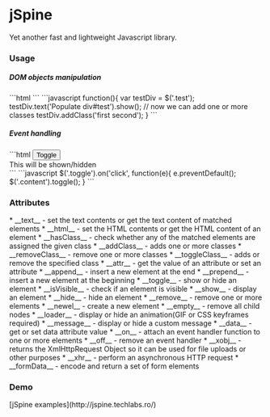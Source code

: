 <h1>jSpine</h1>
Yet another fast and lightweight Javascript library.

<h3>Usage</h3>
<h5>DOM objects manipulation</h5>
```html
<div class="test" style="display:none"></div>
```
```javascript
function(){
  var testDiv = $('.test');
  testDiv.text('Populate div#test').show();
  // now we can add one or more classes
  testDiv.addClass('first second');
}
```
<h5>Event handling</h5>
```html
<button class="toggle">Toggle</button>
<div class="content">
  This will be shown/hidden
</div>
```
```javascript
$('.toggle').on('click', function(e){
  e.preventDefault();
  $('.content').toggle();
}
```

<h3>Attributes</h3>
* __text__          - set the text contents or get the text content of matched elements
* __html__          - set the HTML contents or get the HTML content of an element
* __hasClass__      - check whether any of the matched elements are assigned the given class
* __addClass__      - adds one or more classes
* __removeClass__   - remove one or more classes
* __toggleClass__   - adds or remove the specified class
* __attr__          - get the value of an attribute or set an attribute
* __append__        - insert a new element at the end
* __prepend__       - insert a new element at the beginning
* __toggle__        - show or hide an element
* __isVisible__     - check if an element is visible
* __show__          - display an element
* __hide__          - hide an element
* __remove__        - remove one or more elements
* __newel__         - create a new element
* __empty__         - remove all child nodes
* __loader__        - display or hide an animation(GIF or CSS keyframes required)
* __message__       - display or hide a custom message
* __data__          - get or set data attribute value
* __on__            - attach an event handler function to one or more elements
* __off__           - remove an event handler
* __xobj__          - returns the XmlHttpRequest Object so it can be used for file uploads or other purposes
* __xhr__           - perform an asynchronous HTTP request
* __formData__      - encode and return a set of form elements

<h3>Demo</h3>
[jSpine examples](http://jspine.techlabs.ro/)
